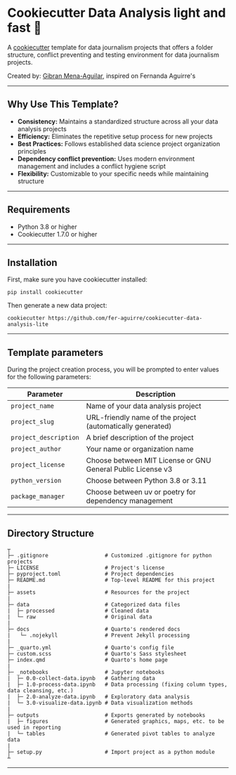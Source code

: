# Cookiecutter Data Analysis light and fast 🐆

A [cookiecutter](https://github.com/cookiecutter/cookiecutter) template for data journalism projects that offers a folder structure, conflict preventing and testing environment for data journalism projects.

Created by: [Gibran Mena-Aguilar](https://linktr.ee/gibranmena), inspired on Fernanda Aguirre's

---

## Why Use This Template?

- **Consistency:** Maintains a standardized structure across all your data analysis projects
- **Efficiency:** Eliminates the repetitive setup process for new projects
- **Best Practices:** Follows established data science project organization principles
- **Dependency conflict prevention:** Uses modern environment management and includes a conflict hygiene script
- **Flexibility:** Customizable to your specific needs while maintaining structure

---

## Requirements

- Python 3.8 or higher
- Cookiecutter 1.7.0 or higher

---

## Installation

First, make sure you have cookiecutter installed:

```
pip install cookiecutter
```
Then generate a new data project:

```
cookiecutter https://github.com/fer-aguirre/cookiecutter-data-analysis-lite
```

---

## Template parameters

During the project creation process, you will be prompted to enter values for the following parameters:

| Parameter          | Description                                                   |
|--------------------|---------------------------------------------------------------|
| `project_name`     | Name of your data analysis project                            |
| `project_slug`     | URL-friendly name of the project (automatically generated)    |
| `project_description` | A brief description of the project                         |
| `project_author`   | Your name or organization name                                |
| `project_license`  | Choose between MIT License or GNU General Public License v3   |
| `python_version`   | Choose between Python 3.8 or 3.11                             |
| `package_manager`  | Choose between uv or poetry for dependency management         |

---

## Directory Structure
```
┬
├─ .gitignore                  # Customized .gitignore for python projects
├─ LICENSE                     # Project's license
├─ pyproject.toml              # Project dependencies
├─ README.md                   # Top-level README for this project
|
├─ assets                      # Resources for the project
|
├─ data                        # Categorized data files                       
|  ├─ processed                # Cleaned data
|  └─ raw                      # Original data
|
├─ docs                        # Quarto's rendered docs
|   └─ .nojekyll               # Prevent Jekyll processing
|
├─ _quarto.yml                 # Quarto's config file
├─ custom.scss                 # Quarto's Sass stylesheet
├─ index.qmd                   # Quarto's home page
|
├─ _notebooks                  # Jupyter notebooks
|  ├─ 0.0-collect-data.ipynb   # Gathering data
|  ├─ 1.0-process-data.ipynb   # Data processing (fixing column types, data cleansing, etc.)
|  ├─ 2.0-analyze-data.ipynb   # Exploratory data analysis
|  └─ 3.0-visualize-data.ipynb # Data visualization methods
|
├─ outputs                     # Exports generated by notebooks
|  ├─ figures                  # Generated graphics, maps, etc. to be used in reporting
|  └─ tables                   # Generated pivot tables to analyze data
|
├─ setup.py                    # Import project as a python module
┴

```
---
